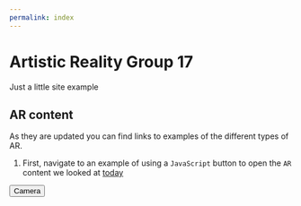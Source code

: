 ```yaml
---
permalink: index
---
```


# Artistic Reality Group 17

Just a little site example

## AR content

As they are updated you can find links to examples of the different types of AR.

1. First, navigate to an example of using a `JavaScript` button to open the `AR` content we looked at [today](website/pages/index-1.html)


<button type="button" onclick="openTab('index-1.html')">Camera</button>

<script>
function openTab(url) {
const link = document.createElement('a');
link.href = url;
link.target = '\_blank';
document.body.appendChild(link);
link.click();
link.remove();
}
</script>
